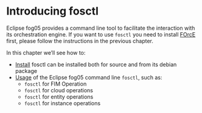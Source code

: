 # Introducing fosctl

Eclipse fog05 provides a command line tool to facilitate the interaction with its orchestration engine. If you want to use `fosctl` you need to install [FOrcE](../force/force.md) first, please follow the instructions in the previous chapter.

In this chapter we’ll see how to:

- [Install](./fosctl_install.md) fosctl can be installed both for source and from its debian package
- [Usage](./fosctl_usage.md) of the Eclipse fog05 command line `fosctl`, such as:
  - `fosctl` for FIM Operation
  - `fosctl` for cloud operations
  - `fosctl` for entity operations
  - `fosctl` for instance operations

